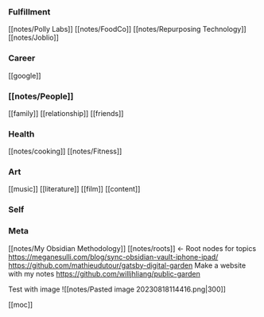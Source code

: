 ---
---
### Fulfillment
[[notes/Polly Labs]]
	 [[notes/FoodCo]]
	  [[notes/Repurposing Technology]]
[[notes/Joblio]]

### Career
[[google]]

### [[notes/People]]
[[family]]
[[relationship]]
[[friends]]

### Health
[[notes/cooking]]
[[notes/Fitness]]

### Art
[[music]]
[[literature]]
[[film]]
[[content]]

### Self

### Meta
[[notes/My Obsidian Methodology]]
[[notes/roots]] <- Root nodes for topics
https://meganesulli.com/blog/sync-obsidian-vault-iphone-ipad/
https://github.com/mathieudutour/gatsby-digital-garden
Make a website with my notes https://github.com/willjhliang/public-garden

Test with image
![[notes/Pasted image 20230818114416.png|300]]

[[moc]]